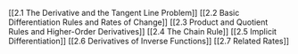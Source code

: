 [[2.1 The Derivative and the Tangent Line Problem]]
[[2.2 Basic Differentiation Rules and Rates of Change]]
[[2.3 Product and Quotient Rules and Higher-Order Derivatives]]
[[2.4 The Chain Rule]]
[[2.5 Implicit Differentiation]]
[[2.6 Derivatives of Inverse Functions]]
[[2.7 Related Rates]]





